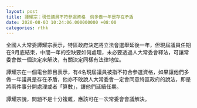 ```yaml
---
layout: post
title: 譚耀宗：現任議員不符參選資格　倘多做一年是存在矛盾
date: 2020-08-03 10:24:06.000000000 +08:00
categories: rthk
---
```


全國人大常委譚耀宗表示，特區政府決定將立法會選舉延後一年，但現屆議員任期在9月底結束，中間一年的空缺要如何處理，未必要透過人大常委會釋法，可讓常委會做一個決定來解決，有關決定同樣有法律地位。

譚耀宗在一個電台節目表示，有4名現屆議員被指不符合參選資格，如果讓他們多做一年議員是存在矛盾，他亦不敢說人大常委會一定會同意特區政府的說法，即是將兩件事分開處理或者「算數」，讓他們延續任期。

譚耀宗說，問題不是十分複雜，應該可在一次常委會會議解決。
